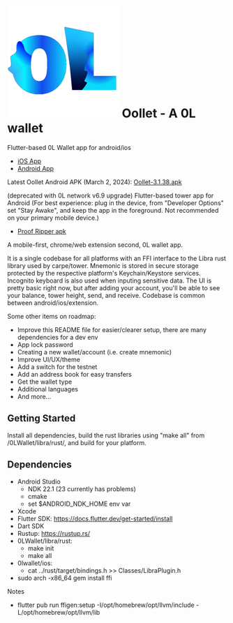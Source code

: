 # ![alt text](icons/icon-256.png) Oollet - A 0L wallet 
Flutter-based 0L Wallet app for android/ios
- [iOS App](https://apps.apple.com/us/app/oollet-0l-network/id1617356005)
- [Android App](https://play.google.com/store/apps/details?id=io.misko.olwallet)

Latest Oollet Android APK (March 2, 2024):
[Oollet-3.1.38.apk](https://github.com/misko9/0LWallet/oollet-3.1.38.apk)

(deprecated with 0L network v6.9 upgrade) Flutter-based tower app for Android (For best experience: plug in the device, from "Developer Options" set "Stay Awake", and keep the app in the foreground. Not recommended on your primary mobile device.)
- [Proof Ripper apk](https://github.com/misko9/0LWallet/raw/proof_ripper/releases/proof_ripper_v1.2.16.apk)

A mobile-first, chrome/web extension second, 0L wallet app.

It is a single codebase for all platforms with an FFI interface to the Libra rust library used by carpe/tower. Mnemonic is stored in secure storage protected by the respective platform's Keychain/Keystore services. Incognito keyboard is also used when inputing sensitive data. The UI is pretty basic right now, but after adding your account, you'll be able to see your balance, tower height, send, and receive. Codebase is common between android/ios/extension.

Some other items on roadmap:
- Improve this README file for easier/clearer setup, there are many dependencies for a dev env
- App lock password
- Creating a new wallet/account (i.e. create mnemonic)
- Improve UI/UX/theme
- Add a switch for the testnet
- Add an address book for easy transfers
- Get the wallet type
- Additional languages
- And more...

## Getting Started
Install all dependencies, build the rust libraries using "make all" from /0LWallet/libra/rust/, 
and build for your platform.

## Dependencies
- Android Studio
  -  NDK 22.1 (23 currently has problems)
  -  cmake
  -  set $ANDROID_NDK_HOME env var
- Xcode
- Flutter SDK: https://docs.flutter.dev/get-started/install
- Dart SDK
- Rustup: https://rustup.rs/
- 0LWallet/libra/rust:
  -   make init
  -   make all
- 0lwallet/ios:
  -   cat ../rust/target/bindings.h >> Classes/LibraPlugin.h
- sudo arch -x86_64 gem install ffi


Notes
- flutter pub run ffigen:setup -I/opt/homebrew/opt/llvm/include -L/opt/homebrew/opt/llvm/lib


